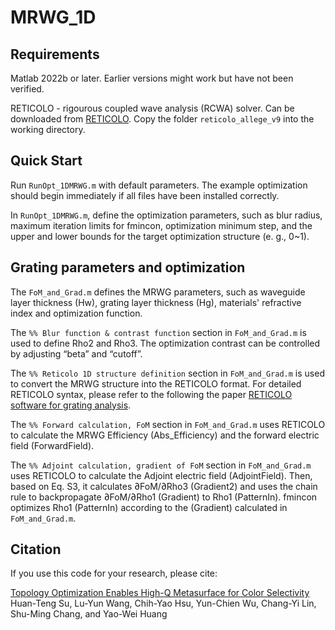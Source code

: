 # MRWG_1D

## Requirements
Matlab 2022b or later. Earlier versions might work but have not been verified.

RETICOLO - rigourous coupled wave analysis (RCWA) solver. Can be downloaded from [RETICOLO](https://www.lp2n.institutoptique.fr/equipes-de-recherche-du-lp2n/light-complex-nanostructures). Copy the folder `reticolo_allege_v9` into the working directory.

## Quick Start
Run `RunOpt_1DMRWG.m` with default parameters. The example optimization should begin immediately if all files have been installed correctly.

In `RunOpt_1DMRWG.m`, define the optimization parameters, such as blur radius, maximum iteration limits for fmincon, optimization minimum step, and the upper and lower bounds for the target optimization structure (e. g., 0~1).

## Grating parameters and optimization
The `FoM_and_Grad.m` defines the MRWG parameters, such as waveguide layer thickness (Hw), grating layer thickness (Hg), materials' refractive index and optimization function.

The `%% Blur function & contrast function` section in `FoM_and_Grad.m` is used to define Rho2 and Rho3. The optimization contrast can be controlled by adjusting “beta” and “cutoff”.

The `%% Reticolo 1D structure definition` section in `FoM_and_Grad.m` is used to convert the MRWG structure into the RETICOLO format. For detailed RETICOLO syntax, please refer to the following the paper [RETICOLO software for grating analysis](https://arxiv.org/abs/2101.00901).

The `%% Forward calculation, FoM` section in `FoM_and_Grad.m` uses RETICOLO to calculate the MRWG Efficiency (Abs_Efficiency) and the forward electric field (ForwardField).

The `%% Adjoint calculation, gradient of FoM` section in `FoM_and_Grad.m` uses RETICOLO to calculate the Adjoint electric field (AdjointField). Then, based on Eq. S3, it calculates ∂FoM/∂Rho3 (Gradient2) and uses the chain rule to backpropagate ∂FoM/∂Rho1 (Gradient) to Rho1 (PatternIn). fmincon optimizes Rho1 (PatternIn) according to the   (Gradient) calculated in `FoM_and_Grad.m`.

## Citation
If you use this code for your research, please cite:

[Topology Optimization Enables High-Q Metasurface for Color Selectivity](https://doi.org/10.1021/acs.nanolett.4c01858) <br>
Huan-Teng Su, Lu-Yun Wang, Chih-Yao Hsu, Yun-Chien Wu, Chang-Yi Lin, Shu-Ming Chang, and Yao-Wei Huang
